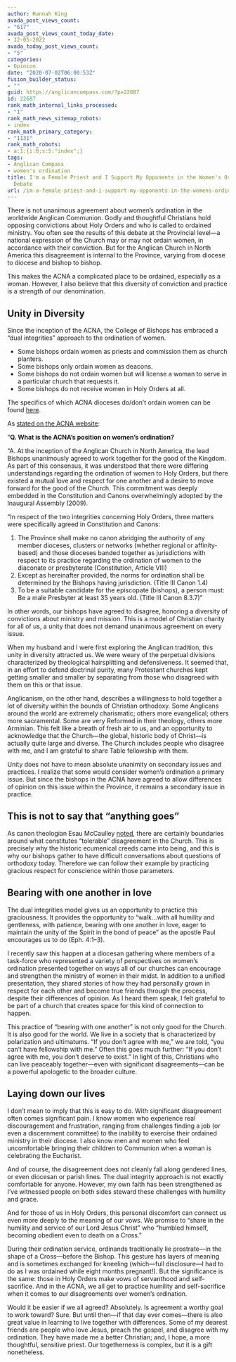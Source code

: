 ```yaml
---
author: Hannah King
avada_post_views_count:
- "617"
avada_post_views_count_today_date:
- 12-05-2022
avada_today_post_views_count:
- "5"
categories:
- Opinion
date: "2020-07-02T06:00:53Z"
fusion_builder_status:
- ""
guid: https://anglicancompass.com/?p=22687
id: 22687
rank_math_internal_links_processed:
- "1"
rank_math_news_sitemap_robots:
- index
rank_math_primary_category:
- "1131"
rank_math_robots:
- a:1:{i:0;s:5:"index";}
tags:
- Anglican Compass
- women's ordination
title: I'm a Female Priest and I Support My Opponents in the Women's Ordination
  Debate
url: /im-a-female-priest-and-i-support-my-opponents-in-the-womens-ordination-debate/
---
```


There is not unanimous agreement about women’s ordination in the worldwide Anglican Communion. Godly and thoughtful Christians hold opposing convictions about Holy Orders and who is called to ordained ministry. You often see the results of this debate at the Provincial level—a national expression of the Church may or may not ordain women, in accordance with their conviction. But for the Anglican Church in North America this disagreement is internal to the Province, varying from diocese to diocese and bishop to bishop.

This makes the ACNA a complicated place to be ordained, especially as a woman. However, I also believe that this diversity of conviction and practice is a strength of our denomination.

## Unity in Diversity

Since the inception of the ACNA, the College of Bishops has embraced a “dual integrities” approach to the ordination of women.

- Some bishops ordain women as priests and commission them as church planters.
- Some bishops only ordain women as deacons.
- Some bishops do not ordain women but will license a woman to serve in a particular church that requests it.
- Some bishops do not receive women in Holy Orders at all.

The specifics of which ACNA dioceses do/don’t ordain women can be found [here](https://docs.google.com/spreadsheets/d/1QG0EDrpgGnfPf668T5qsnUcczUA_g6b3HjgbPC-aiTg/edit#gid=0).

As [stated on the ACNA website](https://anglicanchurch.net/about/#1582571780228-6ce9e506-048c):

“**Q. What is the ACNA’s position on women’s ordination?**

“A. At the inception of the Anglican Church in North America, the lead Bishops unanimously agreed to work together for the good of the Kingdom. As part of this consensus, it was understood that there were differing understandings regarding the ordination of women to Holy Orders, but there existed a mutual love and respect for one another and a desire to move forward for the good of the Church. This commitment was deeply embedded in the Constitution and Canons overwhelmingly adopted by the Inaugural Assembly (2009).

“In respect of the two integrities concerning Holy Orders, three matters were specifically agreed in Constitution and Canons:

1. The Province shall make no canon abridging the authority of any member dioceses, clusters or networks (whether regional or affinity-based) and those dioceses banded together as jurisdictions with respect to its practice regarding the ordination of women to the diaconate or presbyterate (Constitution, Article VIII)
2. Except as hereinafter provided, the norms for ordination shall be determined by the Bishops having jurisdiction. (Title III Canon 1.4)
3. To be a suitable candidate for the episcopate (bishops), a person must: Be a male Presbyter at least 35 years old. (Title III Canon 8.3.7)”

In other words, our bishops have agreed to disagree, honoring a diversity of convictions about ministry and mission. This is a model of Christian charity for all of us, a unity that does not demand unanimous agreement on every issue.

When my husband and I were first exploring the Anglican tradition, this unity in diversity attracted us. We were weary of the perpetual divisions characterized by theological hairsplitting and defensiveness. It seemed that, in an effort to defend doctrinal purity, many Protestant churches kept getting smaller and smaller by separating from those who disagreed with them on this or that issue.

Anglicanism, on the other hand, describes a willingness to hold together a lot of diversity within the bounds of Christian orthodoxy. Some Anglicans around the world are extremely charismatic; others more evangelical; others more sacramental. Some are very Reformed in their theology, others more Arminian. This felt like a breath of fresh air to us, and an opportunity to acknowledge that the Church—the global, historic body of Christ—is actually quite large and diverse. The Church includes people who disagree with me, and I am grateful to share Table fellowship with them.

Unity does not have to mean absolute unanimity on secondary issues and practices. I realize that some would consider women’s ordination a primary issue. But since the bishops in the ACNA have agreed to allow differences of opinion on this issue within the Province, it remains a secondary issue in practice.

## This is not to say that “anything goes”

As canon theologian Esau McCaulley [noted](https://esaumccaulley.com/2020/01/26/come-let-us-read-together-a-hopefully-warm-invitation-to-think-the-best-of-each-other-in-the-womens-ordination-discussion/?fbclid=IwAR2Aafb_9UCW8j0W-F-DTzH-p2BvWfmszuPIQp0Yx6zLgjklU8u7cGFzkcs), there are certainly boundaries around what constitutes “tolerable” disagreement in the Church. This is precisely why the historic ecumenical creeds came into being, and this is why our bishops gather to have difficult conversations about questions of orthodoxy today. Therefore we can follow their example by practicing gracious respect for conscience within those parameters.

## Bearing with one another in love

The dual integrities model gives us an opportunity to practice this graciousness. It provides the opportunity to “walk…with all humility and gentleness, with patience, bearing with one another in love, eager to maintain the unity of the Spirit in the bond of peace” as the apostle Paul encourages us to do (Eph. 4:1–3).

I recently saw this happen at a diocesan gathering where members of a task-force who represented a variety of perspectives on women’s ordination presented together on ways all of our churches can encourage and strengthen the ministry of women in their midst. In addition to a unified presentation, they shared stories of how they had personally grown in respect for each other and become true friends through the process, despite their differences of opinion. As I heard them speak, I felt grateful to be part of a church that creates space for this kind of connection to happen.

This practice of “bearing with one another” is not only good for the Church. It is also good for the world. We live in a society that is characterized by polarization and ultimatums. “If you don’t agree with me,” we are told, “you can’t have fellowship with me.” Often this goes much further: “If you don’t agree with me, you don’t deserve to exist.” In light of this, Christians who can live peaceably together—even with significant disagreements—can be a powerful apologetic to the broader culture.

## Laying down our lives

I don’t mean to imply that this is easy to do. With significant disagreement often comes significant pain. I know women who experience real discouragement and frustration, ranging from challenges finding a job (or even a discernment committee) to the inability to exercise their ordained ministry in their diocese. I also know men and women who feel uncomfortable bringing their children to Communion when a woman is celebrating the Eucharist.

And of course, the disagreement does not cleanly fall along gendered lines, or even diocesan or parish lines. The dual integrity approach is not exactly comfortable for anyone. However, my own faith has been strengthened as I’ve witnessed people on both sides steward these challenges with humility and grace.

And for those of us in Holy Orders, this personal discomfort can connect us even more deeply to the meaning of our vows. We promise to “share in the humility and service of our Lord Jesus Christ” who “humbled himself, becoming obedient even to death on a Cross.”

During their ordination service, ordinands traditionally lie prostrate—in the shape of a Cross—before the Bishop. This gesture has layers of meaning and is sometimes exchanged for kneeling (which—full disclosure—I had to do as I was ordained while eight months pregnant!). But the significance is the same: those in Holy Orders make vows of servanthood and self-sacrifice. And in the ACNA, we all get to practice humility and self-sacrifice when it comes to our disagreements over women’s ordination.

Would it be easier if we all agreed? Absolutely. Is agreement a worthy goal to work toward? Sure. But until then—if that day ever comes—there is also great value in learning to live together with differences. Some of my dearest friends are people who love Jesus, preach the gospel, and disagree with my ordination. They have made me a better Christian; and, I hope, a more thoughtful, sensitive priest. Our togetherness is complex, but it is a gift nonetheless.